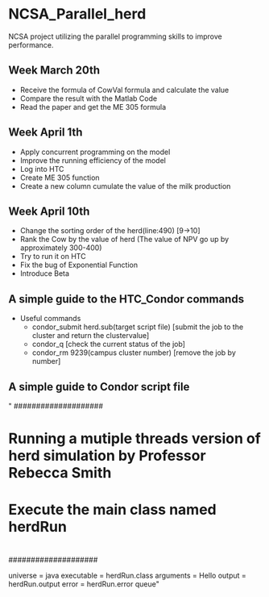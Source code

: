# NCSA_Parallel_herd
NCSA project utilizing the parallel programming skills to improve performance.





## Week March 20th
- Receive the formula of CowVal formula and calculate the value
- Compare the result with the Matlab Code
- Read the paper and get the ME 305 formula

## Week April 1th
- Apply concurrent programming on the model
- Improve the running efficiency of the model
- Log into HTC
- Create ME 305 function
- Create a new column cumulate the value of the milk production

## Week April 10th
- Change the sorting order of the herd(line:490) [9->10]
- Rank the Cow by the value of herd (The value of NPV go up by approximately 300-400)
- Try to run it on HTC
- Fix the bug of Exponential Function
- Introduce Beta


## A simple guide to the HTC_Condor commands
  - Useful commands
    - condor_submit herd.sub(target script file) [submit the job to the cluster and return the clustervalue]
    - condor_q [check the current status of the job]
    - condor_rm 9239(campus cluster number) [remove the job by number]
 
## A simple guide to Condor script file
 " ####################
  #
  # Running a mutiple threads version of herd simulation by Professor Rebecca Smith
  # Execute the main class named herdRun
  #
  ####################

  universe       = java 
  executable     = herdRun.class
  arguments      = Hello
  output         = herdRun.output
  error          = herdRun.error
  queue"

